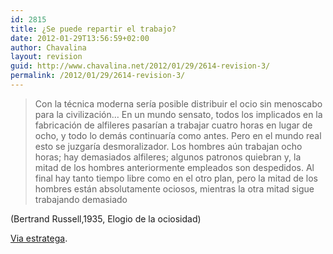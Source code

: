```yaml
---
id: 2815
title: ¿Se puede repartir el trabajo?
date: 2012-01-29T13:56:59+02:00
author: Chavalina
layout: revision
guid: http://www.chavalina.net/2012/01/29/2614-revision-3/
permalink: /2012/01/29/2614-revision-3/
---
```

> Con la técnica moderna sería posible distribuir el ocio sin menoscabo para la civilización&#8230; En un mundo sensato, todos los implicados en la fabricación de alfileres pasarían a trabajar cuatro horas en lugar de ocho, y todo lo demás continuaría como antes. Pero en el mundo real esto se juzgaría desmoralizador. Los hombres aún trabajan ocho horas; hay demasiados alfileres; algunos patronos quiebran y, la mitad de los hombres anteriormente empleados son despedidos. Al final hay tanto tiempo libre como en el otro plan, pero la mitad de los hombres están absolutamente ociosos, mientras la otra mitad sigue trabajando demasiado

(Bertrand Russell,1935, Elogio de la ociosidad)

<a href="http://estratega.typepad.com/estratega/2005/06/ganar_tiempo_pa.html" target="_blank">Via estratega</a>.